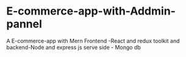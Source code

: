 # E-commerce-app-with-Addmin-pannel
A E-commerce-app with Mern  Frontend -React and redux toolkit and backend-Node and express js serve side - Mongo db
  
  
 
 
  
  
  
 
 
